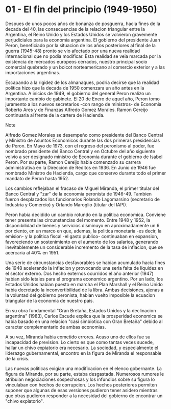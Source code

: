 # 01 - El fin del principio (1949-1950)

Despues de unos pocos años de bonanza de posguerra, hacia fines de la decada del 40, las consecuencias de la relacion triangular entre la Argentina, el Reino Unido y los Estados Unidos se volvieron 
gravemente perjudiciales para la economia argentina. El gobierno del presidente Juan Peron, beneficiado por la situacion de los años posteriores al final de la guerra (1945-48) pronto se vio 
afectado por una nueva realidad internacional que no podia modificar. Esta realidad se veia marcada por la existencia de mercados europeos cerrados, nuestro principal socio comercial quebrado y
un boicot norteamericano al comercio exterior y a las importaciones argentinas.

Escapando a la rigidez de los almanaques, podria decirse que la realidad politica hizo que la decada de 1950 comenzara un año antes en la Argentina. A inicios de 1949, el gobierno del general 
Peron realizo un importante cambio de gabinete. El 20 de Enero de aquel año, Peron tomo juramento a los nuevos secretarios -con rango de ministros- de Economia Roberto Ares y de Finanzas
Alfredo Gomez Morales. Ramon Cereijo continuaria al frente de la cartera de Hacienda.
> [!NOTE]
> Alfredo Gomez Morales se desempeño como presidente del Banco Central y Ministro de Asuntos Economicos durante las dos primeras presidencias de Peron. En Mayo de 1973, con el regreso del peronismo 
> al poder, fue nombrado presidente del Banco Central y en Octubre del año siguiente volvio a ser designado ministro de Economia durante el gobierno de Isabel Peron.
> Por su parte, Ramon Cereijo habia comenzado su carrera administrativa en la Direccion de Reditos en 1936. En Junio de 1946 fue nombrado Ministro de Hacienda, cargo que conservo durante
> todo el primer mandato de Peron hasta 1952.

Los cambios reflejaban el fracaso de Miguel Miranda, el primer titular del Banco Central y "zar" de la economia peronista de 1946-49. Tambien fueron desplazados los funcionarios Rolando 
Lagomarsino (secretario de Industria y Comercio) y Orlando Maroglio (titular del IAPI).

Peron habia decidido un cambio rotundo en la politica economica. Conviene tener presente las circunstancias del momento. Entre 1948 y 1952, la disponibilidad de bienes y servicios disminuyo 
en aproximadamente un 6 por ciento, en un marco en que, ademas, la politica monetaria -es decir, la emision- y la politica fiscal -el gasto publico- continuaban en expansion, favoreciendo
un sostenimiento en el aumento de los salarios, generando inevitablemente un considerable incremento de la tasa de inflacion, que se acercaria al 40% en 1951.

Una serie de circunstancias desfavorables se habian acumulado hacia fines de 1948 acelerando la inflacion y provocando una seria falta de liquidez en el sector externo. Dos hecho externos
ocurridos el año anterior (1947) habian sido letales para el programa economico argentino. Por un lado, los Estados Unidos habian puesto en marcha el Plan Marshall y el Reino Unido
habia decretado la inconvertibilidad de la libra. Ambas decisiones, ajenas a la voluntad del gobierno peronista, habian vuelto imposible la ecuacion triangular de la economia de nuestro pais.

En su obra fundamental "Gran Bretaña, Estados Unidos y la declinacion argentina" (1983), Carlos Escude explica que la prosperidad economica se habia basado en una relacion "casi simbiotica
con Gran Bretaña" debido al caracter complementario de ambas economias.

A su vez, Miranda habia cometido errores. Acaso uno de ellos fue su incapacidad de prevision. Lo cierto es que como tantas veces sucede, hallar un chivo expiatorio era necesario. La sociedad,
y especialmente el liderazgo gubernamental, encontro en la figura de Miranda el responsable de la crisis.

Las nuevas politicas exigian una modificacion en el elenco gobernante. La figura de Miranda, por su parte, estaba desgastada. Numerosos rumores le atribuian negociaciones sospechosas y los
infundios sobre su figura lo vinculaban con hechos de corrupcion. Los hechos posteriores permiten suponer que algunas de esas versiones pudieron tener asidero mientras que otras pudieron
responder a la necesidad del gobierno de encontrar un "chivo expiatorio".

